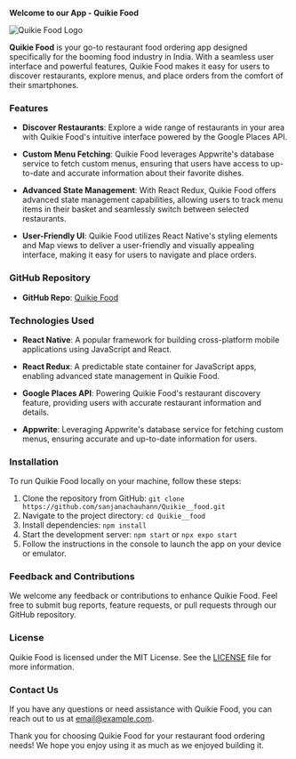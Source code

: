**Welcome to our App - Quikie Food**

![Quikie Food Logo](<insert logo URL here>)

**Quikie Food** is your go-to restaurant food ordering app designed specifically for the booming food industry in India. With a seamless user interface and powerful features, Quikie Food makes it easy for users to discover restaurants, explore menus, and place orders from the comfort of their smartphones.

### Features

- **Discover Restaurants**: Explore a wide range of restaurants in your area with Quikie Food's intuitive interface powered by the Google Places API.

- **Custom Menu Fetching**: Quikie Food leverages Appwrite's database service to fetch custom menus, ensuring that users have access to up-to-date and accurate information about their favorite dishes.

- **Advanced State Management**: With React Redux, Quikie Food offers advanced state management capabilities, allowing users to track menu items in their basket and seamlessly switch between selected restaurants.

- **User-Friendly UI**: Quikie Food utilizes React Native's styling elements and Map views to deliver a user-friendly and visually appealing interface, making it easy for users to navigate and place orders.

### GitHub Repository

- **GitHub Repo**: [Quikie Food](https://github.com/sanjanachauhann/Quikie__food)

### Technologies Used

- **React Native**: A popular framework for building cross-platform mobile applications using JavaScript and React.
  
- **React Redux**: A predictable state container for JavaScript apps, enabling advanced state management in Quikie Food.
  
- **Google Places API**: Powering Quikie Food's restaurant discovery feature, providing users with accurate restaurant information and details.
  
- **Appwrite**: Leveraging Appwrite's database service for fetching custom menus, ensuring accurate and up-to-date information for users.

### Installation

To run Quikie Food locally on your machine, follow these steps:

1. Clone the repository from GitHub: `git clone https://github.com/sanjanachauhann/Quikie__food.git`
2. Navigate to the project directory: `cd Quikie__food`
3. Install dependencies: `npm install`
4. Start the development server: `npm start` or `npx expo start`
5. Follow the instructions in the console to launch the app on your device or emulator.

### Feedback and Contributions

We welcome any feedback or contributions to enhance Quikie Food. Feel free to submit bug reports, feature requests, or pull requests through our GitHub repository.

### License

Quikie Food is licensed under the MIT License. See the [LICENSE](https://github.com/sanjanachauhann/Quikie__food/blob/main/LICENSE) file for more information.

### Contact Us

If you have any questions or need assistance with Quikie Food, you can reach out to us at [email@example.com](mailto:email@example.com).

Thank you for choosing Quikie Food for your restaurant food ordering needs! We hope you enjoy using it as much as we enjoyed building it.
